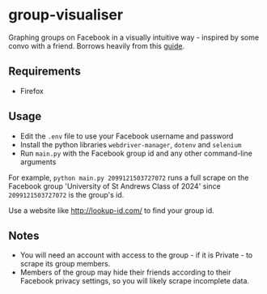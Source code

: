 # group-visualiser

Graphing groups on Facebook in a visually intuitive way - inspired by some convo with a friend. Borrows heavily from this [guide](https://medium.com/analytics-vidhya/read-your-network-of-friends-in-facebook-by-scraping-with-python-a012adabb713).

## Requirements

- Firefox

## Usage

- Edit the `.env` file to use your Facebook username and password
- Install the python libraries `webdriver-manager`, `dotenv` and `selenium`
- Run `main.py` with the Facebook group id and any other command-line arguments

For example, `python main.py 2099121503727072` runs a full scrape on the Facebook group 'University of St Andrews Class of 2024' since `2099121503727072` is the group's id.

Use a website like <http://lookup-id.com/> to find your group id.

## Notes

- You will need an account with access to the group - if it is Private - to scrape its group members.
- Members of the group may hide their friends according to their Facebook privacy settings, so you will likely scrape incomplete data.
